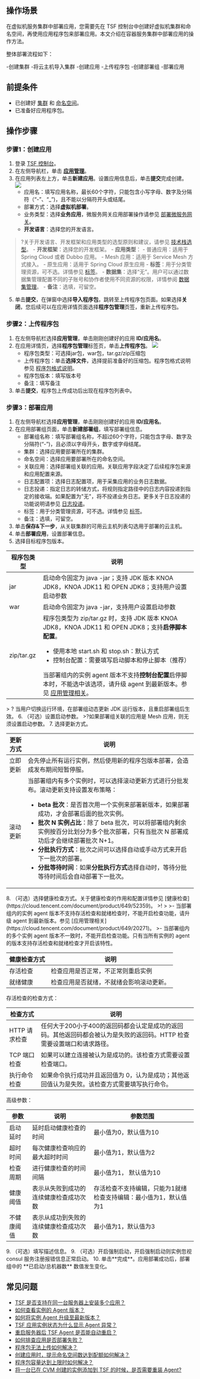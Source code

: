 ## 操作场景

在虚拟机服务集群中部署应用，您需要先在 TSF 控制台中创建好虚拟机集群和命名空间，再使用应用程序包来部署应用。本文介绍在容器服务集群中部署应用的操作方法。

整体部署流程如下：

<dx-steps>
-创建集群
-将云主机导入集群
-创建应用
-上传程序包
-创建部署组
-部署应用
</dx-steps>

## 前提条件

- 已创建好 [集群](https://cloud.tencent.com/document/product/649/13684) 和 [命名空间](https://cloud.tencent.com/document/product/649/15522)。
- 已准备好应用程序包。



## 操作步骤

### 步骤1：创建应用

1. 登录 [TSF 控制台](https://console.cloud.tencent.com/tsf/index)。
2. 在左侧导航栏，单击 [**应用管理**](https://console.cloud.tencent.com/tsf/app?rid=1)。
4. 在应用列表左上方，单击**新建应用**。设置应用信息后，单击**提交**完成创建。
	![](https://qcloudimg.tencent-cloud.cn/raw/31fbc724d8ca590ecf86fcd6abfe7e7a.png)
	- 应用名：填写应用名称，最长60个字符，只能包含小写字母、数字及分隔符（“-”、“\_”)，且不能以分隔符开头或结尾。
	- 部署方式：选择**虚拟机部署**。
	- 业务类型：选择**业务应用**，微服务网关应用部署操作请参见 [部署微服务网关](https://cloud.tencent.com/document/product/649/54699)。
	- **开发语言**：选择您的开发语言。
> ?关于开发语言、开发框架和应用类型的选型原则和建议，请参见 [技术栈选型](https://cloud.tencent.com/document/product/649/73790)。
	- **开发框架**：选择您的开发框架。
	- **应用类型**：
		- 普通应用：适用于 Spring Cloud 或者 Dubbo 应用。
		- Mesh 应用：适用于 Service Mesh 方式接入。
		- 原生应用：适用于 Spring Cloud 原生应用
	- **标签**：用于分类管理资源，可不选。详情参见 [标签](https://cloud.tencent.com/document/product/649/53869)。
	- **数据集**：选择“无”。用户可以通过数据集管理配置不同的子账号和协作者使用不同资源的权限，详情参阅 [数据集管理](https://cloud.tencent.com/document/product/649/38326)。
	- **备注**：选填，可留空。
5. 单击**提交**，在弹窗中选择**导入程序包**，跳转至上传程序包页面。如果选择**关闭**，您后续可以在应用详情页面选择**程序包管理**页签，重新上传程序包。

   



### 步骤2：上传程序包

1. 在左侧导航栏选择**应用管理**，单击刚刚创建好的应用 **ID/应用名**。
2. 在应用详情页，选择**程序包管理**标签页，单击**上传程序包**。
   ![](https://main.qcloudimg.com/raw/5a787f36ad59049ab5ea85601bf6a0b5.png)
   - 程序包类型：可选择jar包，war包，tar.gz/zip压缩包
   - 上传程序包：单击**选择文件**，选择提前准备好的压缩包。程序包格式说明参见 [程序包格式说明](https://cloud.tencent.com/document/product/649/30359)。
   - 程序包版本：填写版本号
   - 备注：填写备注
3. 单击**提交**，程序包上传成功后出现在程序包列表中。

   

### 步骤3：部署应用

1. 在左侧导航栏选择**应用管理**，单击刚刚创建好的应用 **ID/应用名**。
2. 在应用部署组页面，单击**新建部署组**，填写部署组信息。
   - 部署组名称：填写部署组名称，不超过60个字符，只能包含字母、数字及分隔符(“-”)，且必须以字母开头，数字或字母结尾。
   - 集群：选择应用要部署所在的集群。
   - 命名空间：选择应用要部署所在的命名空间。
   - 关联应用：选择部署组关联的应用。关联应用字段决定了后续程序包来源和应用配置来源。
   - 日志配置项：选择日志配置项，用于采集应用的业务日志数据。
   - 日志投递：指定日志的转储方式，将规则指定路径中的日志内容投递到指定的接收端。如果配置为"无"，将不投递业务日志。更多关于日志投递的功能说明请参见 [日志投递](https://cloud.tencent.com/document/product/649/43510)。
   - 标签：用于分类管理资源，可不选。详情参见 [标签](https://cloud.tencent.com/document/product/649/53869)。
   - 备注：选填，可留空。
3. 单击**保存&下一步**，从关联集群的可用云主机列表勾选用于部署的云主机。
4. 单击**部署应用**，设置部署信息。
5. 选择目标程序包版本。
<table>
<thead>
<tr>
<th>程序包类型</th>
<th>说明</th>
</tr>
</thead>
<tbody><tr>
<td>jar</td>
<td>启动命令固定为 java -jar；支持 JDK 版本 KNOA JDK8，KNOA JDK11 和 OPEN JDK8；支持用户设置启动参数</td>
</tr>
<tr>
<td>war</td>
<td>启动命令固定为 java -jar，支持用户设置启动参数</td>
</tr>
<tr>
<td>zip/tar.gz</td>
<td>程序包类型为 zip/tar.gz 时，支持 JDK 版本 KNOA JDK8，KNOA JDK11 和 OPEN JDK8；支持<strong>启停脚本配置</strong>。<ul><li>使用本地 start.sh 和 stop.sh：默认方式</li><li>控制台配置：需要填写启动脚本和停止脚本（推荐）</li></ul>当部署组内的实例 agent 版本不支持<strong>控制台配置</strong>启停脚本时，不能选中该选项，请升级 agent 到最新版本。参见 <a href="https://cloud.tencent.com/document/product/649/20271">应用管理相关</a>。</td>
</tr>
</tbody></table>
> ? 当用户切换运行环境，在部署组动态更新 JDK 运行版本，且重启部署组后生效。
6. （可选）设置启动参数。
>?如果部署组关联的应用是 Mesh 应用，则无须设置启动参数。
7. 选择更新方式。
<table>
<thead>
<tr>
<th>更新方式</th>
<th>说明</th>
</tr>
</thead>
<tbody><tr>
<td>立即更新</td>
<td>会先停止所有运行实例，然后使用新的程序包版本部署，会造成发布期间短暂停服。</td>
</tr>
<tr>
<td>滚动更新</td>
<td>当部署组内有多个实例时，可以选择滚动更新方式进行分批发布。滚动更新支持设置发布策略：<ul><li><strong>beta 批次</strong>：是否首次用一个实例来部署新版本，如果部署成功，才会部署后面的批次实例。</li><li><strong>批次 N 实例占比</strong>：除了 beta 批次，可以将部署组内剩余实例按百分比划分为多个批次部署，只有当批次 N 部署成功后才会继续部署批次 N+1。</li><li><strong>分批执行方式</strong>：批次之间可以选择自动或手动方式来开启下一批次的部署。</li><li><strong>分批等待时间</strong>：如果<strong>分批执行方式</strong>选择自动时，等待分批等待时间后会自动部署下一批次。</li></ul></td>
</tr>
</tbody></table>
8. （可选）选择健康检查方式。关于健康检查的作用和配置详情参见 [健康检查](https://cloud.tencent.com/document/product/649/52359)。
>!
>
>- 当部署组内的实例 agent 版本不支持存活检查和就绪检查时，不能开启检查功能，请升级 agent 到最新版本。参见 [应用管理相关](https://cloud.tencent.com/document/product/649/20271)。
>- 当部署组内的多个实例 agent 版本不一致时，不能开启检查功能。只有当所有实例的 agent 的版本支持存活检查和就绪检查才开启该特性。
<table>
<thead>
<tr>
<th>健康检查方式</th>
<th>说明</th>
</tr>
</thead>
<tbody><tr>
<td>存活检查</td>
<td>检查应用是否正常，不正常则重启实例</td>
</tr>
<tr>
<td>就绪健康</td>
<td>检查应用是否就绪，不就绪会影响滚动更新。</td>
</tr>
</tbody></table>
存活检查的检查方式：
<table>
<thead>
<tr>
<th>检查方式</th>
<th>说明</th>
</tr>
</thead>
<tbody><tr>
<td>HTTP 请求检查</td>
<td>任何大于200小于400的返回码都会认定是成功的返回码。其他返回码都会被认为是失败的返回码。HTTP 检查需要设置端口和请求路径。</td>
</tr>
<tr>
<td>TCP 端口检查</td>
<td>如果可以建立连接被认为是成功的。该检查方式需要设置检查端口。</td>
</tr>
<tr>
<td>执行命令检查</td>
<td>如果命令执行成功并且返回值为 0，认为是成功；其他返回值认为是失败。该检查方式需要填写执行命令。</td>
</tr>
</tbody></table>
高级参数：
<table>
<thead>
<tr>
<th>参数</th>
<th>说明</th>
<th>参数范围</th>
</tr>
</thead>
<tbody><tr>
<td>启动延时</td>
<td>延时启动健康检查的时间</td>
<td>最小值为0，默认值为10</td>
</tr>
<tr>
<td>超时时间</td>
<td>每次健康检查响应的最大超时时间</td>
<td>最小值为1，默认值为2</td>
</tr>
<tr>
<td>检查周期</td>
<td>进行健康检查的时间间隔</td>
<td>最小值为1， 默认值为10</td>
</tr>
<tr>
<td>健康阈值</td>
<td>表示从失败到成功的连续健康检查成功次数</td>
<td>存活检查不支持编辑，只能为1就绪检查支持编辑：最小值为1，默认值为1</td>
</tr>
<tr>
<td>不健康阈值</td>
<td>表示从成功到失败的连续健康检查成功次数</td>
<td>最小值为1，默认值为3</td>
</tr>
</tbody></table>
9. （可选）填写描述信息。
9. （可选）开启强制启动，开启强制启动则实例忽视 consul 服务注册报错信息正常启动。
10. 单击**完成**。应用部署成功后，部署组中的 **已启动/总机器数** 数值发生变化。 



## 常见问题

- [TSF 是否支持在同一台服务器上安装多个应用？](https://cloud.tencent.com/document/product/649/20271#tsf-.E6.98.AF.E5.90.A6.E6.94.AF.E6.8C.81.E5.9C.A8.E5.90.8C.E4.B8.80.E5.8F.B0.E6.9C.8D.E5.8A.A1.E5.99.A8.E4.B8.8A.E5.AE.89.E8.A3.85.E5.A4.9A.E4.B8.AA.E5.BA.94.E7.94.A8.EF.BC.9F)
- [如何查看实例的 Agent 版本？](https://cloud.tencent.com/document/product/649/20271#.E5.A6.82.E4.BD.95.E6.9F.A5.E7.9C.8B.E5.AE.9E.E4.BE.8B.E7.9A.84-agent-.E7.89.88.E6.9C.AC.EF.BC.9F)
- [如何将实例 Agent 升级至最新版本？](https://cloud.tencent.com/document/product/649/20271#.E5.A6.82.E4.BD.95.E5.B0.86.E5.AE.9E.E4.BE.8B-agent-.E5.8D.87.E7.BA.A7.E8.87.B3.E6.9C.80.E6.96.B0.E7.89.88.E6.9C.AC.EF.BC.9F)
- [TSF 应用实例状态为什么显示 Agent 异常？](https://cloud.tencent.com/document/product/649/20271#tsf-.E5.BA.94.E7.94.A8.E5.AE.9E.E4.BE.8B.E7.8A.B6.E6.80.81.E4.B8.BA.E4.BB.80.E4.B9.88.E6.98.BE.E7.A4.BA-agent-.E5.BC.82.E5.B8.B8.EF.BC.9F)
- [重启服务器后 TSF Agent 是否能自动重启？](https://cloud.tencent.com/document/product/649/20271#.E9.87.8D.E5.90.AF.E6.9C.8D.E5.8A.A1.E5.99.A8.E5.90.8E-tsf-agent-.E6.98.AF.E5.90.A6.E8.83.BD.E8.87.AA.E5.8A.A8.E9.87.8D.E5.90.AF.EF.BC.9F)
- [如何排查应用是否部署失败？](https://cloud.tencent.com/document/product/649/20271#.E5.A6.82.E4.BD.95.E6.8E.92.E6.9F.A5.E5.BA.94.E7.94.A8.E6.98.AF.E5.90.A6.E9.83.A8.E7.BD.B2.E5.A4.B1.E8.B4.A5.EF.BC.9F)
- [程序包无法上传如何解决？](https://cloud.tencent.com/document/product/649/20271#.E7.A8.8B.E5.BA.8F.E5.8C.85.E6.97.A0.E6.B3.95.E4.B8.8A.E4.BC.A0.E5.A6.82.E4.BD.95.E8.A7.A3.E5.86.B3.EF.BC.9F)
- [创建应用时，提示命名空间数达到配额如何解决？](https://cloud.tencent.com/document/product/649/20271#.E5.88.9B.E5.BB.BA.E5.BA.94.E7.94.A8.E6.97.B6.EF.BC.8C.E6.8F.90.E7.A4.BA.E5.91.BD.E5.90.8D.E7.A9.BA.E9.97.B4.E6.95.B0.E8.BE.BE.E5.88.B0.E9.85.8D.E9.A2.9D.E5.A6.82.E4.BD.95.E8.A7.A3.E5.86.B3.EF.BC.9F)
- [程序包容量达到上限时如何解决？](https://cloud.tencent.com/document/product/649/20271#.E7.A8.8B.E5.BA.8F.E5.8C.85.E5.AE.B9.E9.87.8F.E8.BE.BE.E5.88.B0.E4.B8.8A.E9.99.90.E6.97.B6.E5.A6.82.E4.BD.95.E8.A7.A3.E5.86.B3.EF.BC.9F)
- [将一台已在 CVM 创建的实例添加到 TSF 的时候，是否需要重装 Agent?](https://cloud.tencent.com/document/product/649/20271#.E5.B0.86.E4.B8.80.E5.8F.B0.E5.B7.B2.E5.9C.A8-cvm-.E5.88.9B.E5.BB.BA.E7.9A.84.E5.AE.9E.E4.BE.8B.E6.B7.BB.E5.8A.A0.E5.88.B0-tsf-.E7.9A.84.E6.97.B6.E5.80.99.EF.BC.8C.E6.98.AF.E5.90.A6.E9.9C.80.E8.A6.81.E9.87.8D.E8.A3.85-agent.3F)
